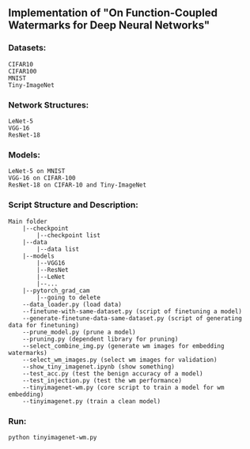 ## Implementation of "On Function-Coupled Watermarks for Deep Neural Networks"

### Datasets: 
    CIFAR10
    CIFAR100
    MNIST
    Tiny-ImageNet

### Network Structures:
    LeNet-5
    VGG-16
    ResNet-18

### Models:
    LeNet-5 on MNIST
    VGG-16 on CIFAR-100
    ResNet-18 on CIFAR-10 and Tiny-ImageNet

### Script Structure and Description:
    Main folder
        |--checkpoint
            |--checkpoint list
        |--data
            |--data list
        |--models
            |--VGG16
            |--ResNet
            |--LeNet
            |--...
        |--pytorch_grad_cam
            |--going to delete
        --data_loader.py (load data)
        --finetune-with-same-dataset.py (script of finetuning a model)
        --generate-finetune-data-same-dataset.py (script of generating data for finetuning)
        --prune_model.py (prune a model)
        --pruning.py (dependent library for pruning)
        --select_combine_img.py (generate wm images for embedding watermarks)
        --select_wm_images.py (select wm images for validation)
        --show_tiny_imagenet.ipynb (show something)
        --test_acc.py (test the benign accuracy of a model)
        --test_injection.py (test the wm performance)
        --tinyimagenet-wm.py (core script to train a model for wm embedding)
        --tinyimagenet.py (train a clean model)

### Run:
    python tinyimagenet-wm.py